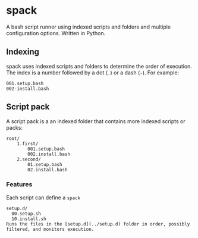 # spack

A bash script runner using indexed scripts and folders and multiple configuration options. Written in Python.

## Indexing

spack uses indexed scripts and folders to determine the order of execution. The index is a number followed by a dot (`.`) or a dash (`-`). For example:

```
001.setup.bash
002-install.bash
```

## Script pack

A script pack is a an indexed folder that contains more indexed scripts or packs:

```
root/
    1.first/
        001.setup.bash
        002.install.bash
    2.second/
        01.setup.bash
        02.install.bash
```

### Features

Each script can define a `spack`

```
setup.d/
  00.setup.sh
  10.install.sh
Runs the files in the [setup.d](../setup.d) folder in order, possibly filtered, and monitors execution.
```
